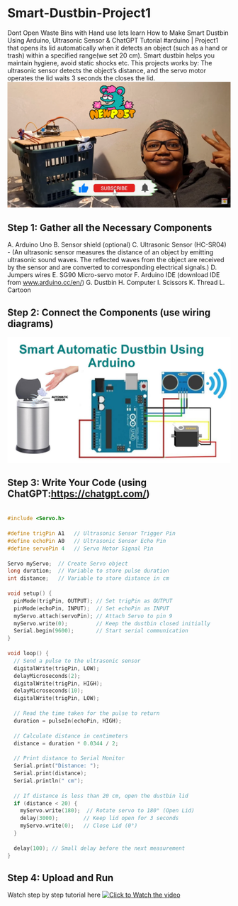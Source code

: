 # Smart-Dustbin-Project1
Dont Open Waste Bins with Hand use lets learn How to Make Smart Dustbin Using Arduino, Ultrasonic Sensor & ChatGPT Tutorial #arduino  | Project1 that opens its lid automatically when it detects an object (such as a hand or trash) within a specified range(we set 20 cm). Smart dustbin helps you maintain hygiene, avoid static shocks etc. This projects works by: The ultrasonic sensor  detects the object’s distance, and the servo motor operates the lid waits 3 seconds the closes the lid. 
![Intro Image](smart_dustbin_tutorial-nawdigital-youtube.png)

## Step 1: Gather all the Necessary Components
A. Arduino Uno
B. Sensor shield (optional)
C. Ultrasonic Sensor (HC-SR04) - (An ultrasonic sensor measures the distance of an object by emitting ultrasonic sound waves. The reflected waves from the object are received by the sensor and are converted to corresponding electrical signals.)
D. Jumpers wires
E. SG90 Micro-servo motor
F. Arduino IDE (download IDE from www.arduino.cc/en/)
G. Dustbin
H. Computer
I. Scissors
K. Thread
L. Cartoon

## Step 2: Connect the Components (use wiring diagrams)
![Wiring Diagram](smart_dustbin_using_arduino_circuit_diagram.jpg)


## Step 3: Write Your Code (using ChatGPT:https://chatgpt.com/)
``` C++

#include <Servo.h>

#define trigPin A1   // Ultrasonic Sensor Trigger Pin
#define echoPin A0   // Ultrasonic Sensor Echo Pin
#define servoPin 4   // Servo Motor Signal Pin

Servo myServo;  // Create Servo object
long duration;  // Variable to store pulse duration
int distance;   // Variable to store distance in cm

void setup() {
  pinMode(trigPin, OUTPUT); // Set trigPin as OUTPUT
  pinMode(echoPin, INPUT);  // Set echoPin as INPUT
  myServo.attach(servoPin); // Attach Servo to pin 9
  myServo.write(0);         // Keep the dustbin closed initially
  Serial.begin(9600);       // Start serial communication
}

void loop() {
  // Send a pulse to the ultrasonic sensor
  digitalWrite(trigPin, LOW);
  delayMicroseconds(2);
  digitalWrite(trigPin, HIGH);
  delayMicroseconds(10);
  digitalWrite(trigPin, LOW);

  // Read the time taken for the pulse to return
  duration = pulseIn(echoPin, HIGH);

  // Calculate distance in centimeters
  distance = duration * 0.0344 / 2;

  // Print distance to Serial Monitor
  Serial.print("Distance: ");
  Serial.print(distance);
  Serial.println(" cm");

  // If distance is less than 20 cm, open the dustbin lid
  if (distance < 20) {
    myServo.write(180);  // Rotate servo to 180° (Open Lid)
    delay(3000);        // Keep lid open for 3 seconds
    myServo.write(0);   // Close Lid (0°)
  }

  delay(100); // Small delay before the next measurement
}
```
## Step 4: Upload and Run 
Watch step by step tutorial here [![Click to Watch the video](naw_digital-youtube.png)](https://youtu.be/OhQOu41KUYQ)


